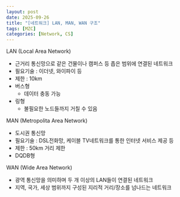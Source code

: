 ```yaml
---
layout: post
date: 2025-09-26
title: "[네트워크] LAN, MAN, WAN 구조"
tags: [MZC]
categories: [Network, CS]
---
```


LAN (Local Area Network)

- 근거리 통신망으로 같은 건물이나 캠퍼스 등 좁은 범위에 연결된 네트워크
- 필요기술 : 이더넷, 와이파이 등
- 제한 : 10km
- 버스형
	- 데이터 충동 가능
- 링형
	- 불필요한 노드들까지 거칠 수 있음

MAN (Metropolita Area Network)

- 도시권 통신망
- 필요기술 : DSL전화망, 케이블 TV네트워크를 통한 인터넷 서비스 제공 등
- 제한 : 50km 거리 제한
- DQDB형

WAN (Wide Area Network)

- 광역 통신망을 의미하며 두 개 이상의 LAN들이 연결된 네트워크
- 지역, 국가, 세상 범위까지 구성된 지리적 거리/장소를 넘나드는 네트워크
